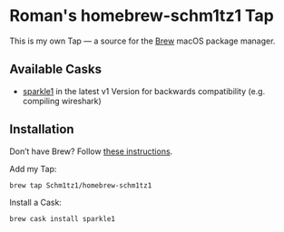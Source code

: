 # Roman's homebrew-schm1tz1 Tap 

This is my own Tap — a source for the [Brew](https://brew.sh) macOS package manager.


## Available Casks ##

* [sparkle1](https://sparkle-project.org/) in the latest v1 Version for backwards compatibility (e.g. compiling wireshark)

## Installation ##

Don’t have Brew? Follow [these instructions](https://brew.sh).

Add my Tap:

```shell
brew tap Schm1tz1/homebrew-schm1tz1
```

Install a Cask:

```shell
brew cask install sparkle1
```
